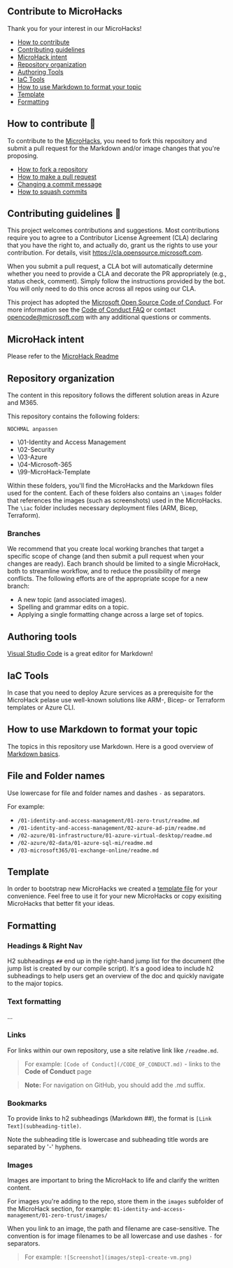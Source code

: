 ## Contribute to MicroHacks

Thank you for your interest in our MicroHacks! 

* [How to contribute](#how-to-contribute-)
* [Contributing guidelines](#contributing-guidelines-)
* [MicroHack intent](#microhack-intent)
* [Repository organization](#repository-organization)
* [Authoring Tools](#authoring-tools)
* [IaC Tools](#iac-tools)
* [How to use Markdown to format your topic](#how-to-use-markdown-to-format-your-topic)
* [Template](#template)
* [Formatting](#formatting)

## How to contribute 🚀

To contribute to the [MicroHacks](./README.md), you need to fork this repository and submit a pull request for the Markdown and/or image changes that you're proposing.

* [How to fork a repository](https://help.github.com/articles/fork-a-repo)
* [How to make a pull request](https://help.github.com/articles/creating-a-pull-request/)
* [Changing a commit message](https://help.github.com/articles/changing-a-commit-message/)
* [How to squash commits](https://help.github.com/articles/about-pull-request-merges/)


## Contributing guidelines 🚩

This project welcomes contributions and suggestions.  Most contributions require you to agree to a
Contributor License Agreement (CLA) declaring that you have the right to, and actually do, grant us
the rights to use your contribution. For details, visit https://cla.opensource.microsoft.com.

When you submit a pull request, a CLA bot will automatically determine whether you need to provide
a CLA and decorate the PR appropriately (e.g., status check, comment). Simply follow the instructions
provided by the bot. You will only need to do this once across all repos using our CLA.

This project has adopted the [Microsoft Open Source Code of Conduct](https://opensource.microsoft.com/codeofconduct/).
For more information see the [Code of Conduct FAQ](https://opensource.microsoft.com/codeofconduct/faq/) or
contact [opencode@microsoft.com](mailto:opencode@microsoft.com) with any additional questions or comments.


## MicroHack intent

Please refer to the [MicroHack Readme](./README.md)

## Repository organization

The content in this repository follows the different solution areas in Azure and M365.

This repository contains the following folders:

`NOCHMAL anpassen`

* \01-Identity and Access Management
* \02-Security
* \03-Azure
* \04-Microsoft-365
* \99-MicroHack-Template

Within these folders, you'll find the MicroHacks and the Markdown files used for the content. Each of these folders also contains an `\images` folder that references the images (such as screenshots) used in the MicroHacks. The `\iac` folder includes necessary deployment files (ARM, Bicep, Terraform).

### Branches

We recommend that you create local working branches that target a specific scope of change (and then submit a pull request when your changes are ready). Each branch should be limited to a single MicroHack, both to streamline workflow, and to reduce the possibility of merge conflicts.  The following efforts are of the appropriate scope for a new branch:

* A new topic (and associated images).
* Spelling and grammar edits on a topic.
* Applying a single formatting change across a large set of topics.

## Authoring tools

[Visual Studio Code](https://code.visualstudio.com) is a great editor for Markdown!

## IaC Tools

In case that you need to deploy Azure services as a prerequisite for the MicroHack pelase use well-known solutions like ARM-, Bicep- or Terraform templates or Azure CLI.

## How to use Markdown to format your topic

The topics in this repository use Markdown.  Here is a good overview of [Markdown basics](https://help.github.com/articles/markdown-basics/).

## File and Folder names

Use lowercase for file and folder names and dashes `-` as separators.

For example:

* `/01-identity-and-access-management/01-zero-trust/readme.md`
* `/01-identity-and-access-management/02-azure-ad-pim/readme.md`
* `/02-azure/01-infrastructure/01-azure-virtual-desktop/readme.md`
* `/02-azure/02-data/01-azure-sql-mi/readme.md`
* `/03-microsoft365/01-exchange-online/readme.md`

## Template

In order to bootstrap new MicroHacks we created a [template file](/99-MicroHack-Template/readme.md) for your convenience. Feel free to use it for your new MicroHacks or copy exisiting MicroHacks that better fit your ideas. 

## Formatting

### Headings & Right Nav

H2 subheadings `##` end up in the right-hand jump list for the document (the jump list is created by our compile script).  It's a good idea to include h2 subheadings to help users get an overview of the doc and quickly navigate to the major topics.

### Text formatting

...

### Links

For links within our own repository, use a site relative link like `/readme.md`.

>For example: `[Code of Conduct](/CODE_OF_CONDUCT.md)` - links to the **Code of Conduct** page

>**Note:** For navigation on GitHub, you should add the .md suffix.

### Bookmarks

To provide links to h2 subheadings (Markdown ##), the format is `[Link Text](subheading-title)`.

Note the subheading title is lowercase and subheading title words are separated by '-' hyphens.

### Images

Images are important to bring the MicroHack to life and clarify the written content.

For images you're adding to the repo, store them in the `images` subfolder of the MicroHack section, for example:
`01-identity-and-access-management/01-zero-trust/images/`

When you link to an image, the path and filename are case-sensitive. The convention is for image filenames to be all lowercase and use dashes `-` for separators.

>For example: `![Screenshot](images/step1-create-vm.png)`